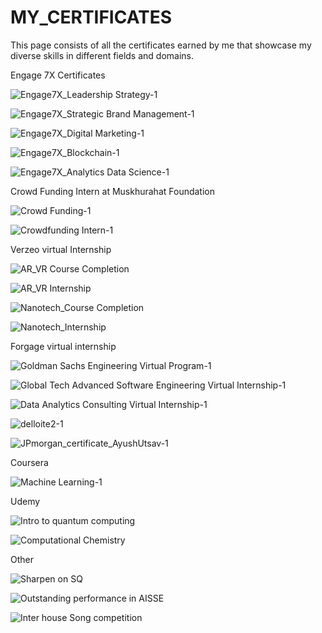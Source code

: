 # MY_CERTIFICATES
This page consists of all the certificates earned by me that showcase my diverse skills in different fields and domains.

Engage 7X Certificates

![Engage7X_Leadership   Strategy-1](https://github.com/AyushUtsav081726/MY_CERTIFICATES/assets/146926286/9c9b7740-976b-4f6b-bbe2-82a0ac07b1f9)

![Engage7X_Strategic Brand Management-1](https://github.com/AyushUtsav081726/MY_CERTIFICATES/assets/146926286/0752c2d3-ba6b-4644-823e-9a461197d592)

![Engage7X_Digital Marketing-1](https://github.com/AyushUtsav081726/MY_CERTIFICATES/assets/146926286/88548dbf-1dec-4c08-b197-c49989379a5c)

![Engage7X_Blockchain-1](https://github.com/AyushUtsav081726/MY_CERTIFICATES/assets/146926286/713960ca-6c35-498c-be40-95515b19bca4)

![Engage7X_Analytics   Data Science-1](https://github.com/AyushUtsav081726/MY_CERTIFICATES/assets/146926286/2673e409-5108-4d33-89ae-7022f8ca54e7)

Crowd Funding Intern at Muskhurahat Foundation

![Crowd Funding-1](https://github.com/AyushUtsav081726/MY_CERTIFICATES/assets/146926286/c890f601-2caa-478f-829c-2572805d9678)


![Crowdfunding Intern-1](https://github.com/AyushUtsav081726/MY_CERTIFICATES/assets/146926286/ffa363d2-7156-4dc6-9ef4-24815716684d)

Verzeo virtual Internship

![AR_VR Course Completion](https://github.com/AyushUtsav081726/MY_CERTIFICATES/assets/146926286/aa48ee60-66e7-430b-8978-a31b36052e3a)

![AR_VR Internship](https://github.com/AyushUtsav081726/MY_CERTIFICATES/assets/146926286/e3a4f056-cd10-48c3-81f8-2d3817027a8f)

![Nanotech_Course Completion](https://github.com/AyushUtsav081726/MY_CERTIFICATES/assets/146926286/46e4fa0f-544d-48cf-8518-d36b25958151)


![Nanotech_Internship](https://github.com/AyushUtsav081726/MY_CERTIFICATES/assets/146926286/3cf4764c-24fd-4dfb-b2b4-b5495f2768ae)

Forgage virtual internship

![Goldman Sachs Engineering Virtual Program-1](https://github.com/AyushUtsav081726/MY_CERTIFICATES/assets/146926286/0874d568-4b5d-4d50-a560-bc9d49b5c13e)

![Global Tech Advanced Software Engineering Virtual Internship-1](https://github.com/AyushUtsav081726/MY_CERTIFICATES/assets/146926286/35c64cf0-9b8f-490f-8ba4-4404550d83ba)

![Data Analytics Consulting Virtual Internship-1](https://github.com/AyushUtsav081726/MY_CERTIFICATES/assets/146926286/af9954bd-acd1-4447-8ecc-52cbf080c776)

![delloite2-1](https://github.com/AyushUtsav081726/MY_CERTIFICATES/assets/146926286/e548ac7d-916a-4be6-a1e2-5b88f4cdca9a)

![JPmorgan_certificate_AyushUtsav-1](https://github.com/AyushUtsav081726/MY_CERTIFICATES/assets/146926286/628b893c-1d33-44e8-b3dd-1507787309a6)

Coursera

![Machine Learning-1](https://github.com/AyushUtsav081726/MY_CERTIFICATES/assets/146926286/cfb69ee4-082a-444b-9024-a91a0e80d9fb)

Udemy

![Intro to quantum computing](https://github.com/AyushUtsav081726/MY_CERTIFICATES/assets/146926286/4ee54c90-5099-40dc-abaf-b8872d29818e)

![Computational Chemistry](https://github.com/AyushUtsav081726/MY_CERTIFICATES/assets/146926286/913fceb2-824b-4f01-b4b9-59fc3f7891ab)

Other

![Sharpen on SQ](https://github.com/AyushUtsav081726/MY_CERTIFICATES/assets/146926286/29c7d3cd-2cab-48f9-96bf-a8cfaf6a6550)

![Outstanding performance in AISSE](https://github.com/AyushUtsav081726/MY_CERTIFICATES/assets/146926286/0dd0e7fa-9bae-4ca8-8955-5f084450fd90)

![Inter house Song competition](https://github.com/AyushUtsav081726/MY_CERTIFICATES/assets/146926286/a6f02441-f8f4-44cd-9d93-fec0ec5e216a)

